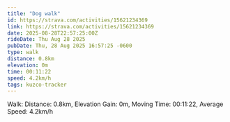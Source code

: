 ```yaml
---
title: "Dog walk"
id: https://strava.com/activities/15621234369
link: https://strava.com/activities/15621234369
date: 2025-08-28T22:57:25:00Z
rideDate: Thu Aug 28 2025
pubDate: Thu, 28 Aug 2025 16:57:25 -0600
type: walk
distance: 0.8km
elevation: 0m
time: 00:11:22
speed: 4.2km/h
tags: kuzco-tracker
---
```

Walk: Distance: 0.8km, Elevation Gain: 0m, Moving Time: 00:11:22, Average Speed: 4.2km/h